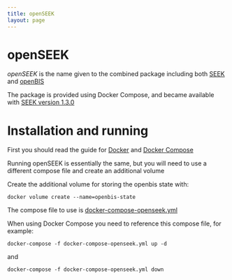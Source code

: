 ```yaml
---
title: openSEEK
layout: page
---
```


# openSEEK

*openSEEK* is the name given to the combined package including both [SEEK](http://seek4science.org) and [openBIS](http://fairdom.eu/platform/openbis/)

The package is provided using Docker Compose, and became available with [SEEK version 1.3.0](/tech/releases/#version-130)


# Installation and running

First you should read the guide for [Docker](docker.html) and [Docker Compose](docker/docker-compose.html)

Running openSEEK is essentially the same, but you will need to use a different compose file and create an additional volume

Create the additional volume for storing the openbis state with:

    docker volume create --name=openbis-state
    
The compose file to use is [docker-compose-openseek.yml](https://github.com/seek4science/seek/blob/master/docker-compose-openseek.yml)
  
When using Docker Compose you need to reference this compose file, for example:
  
    docker-compose -f docker-compose-openseek.yml up -d
    
and    

    docker-compose -f docker-compose-openseek.yml down

    